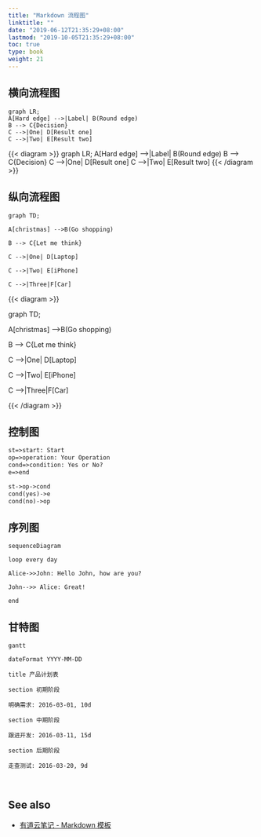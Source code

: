 ```yaml
---
title: "Markdown 流程图"
linktitle: ""
date: "2019-06-12T21:35:29+08:00"
lastmod: "2019-10-05T21:35:29+08:00"
toc: true
type: book
weight: 21
---
```




## 横向流程图

```
graph LR;
A[Hard edge] -->|Label| B(Round edge)
B --> C{Decision}
C -->|One| D[Result one]
C -->|Two| E[Result two]
```

{{< diagram >}}
graph LR;
A[Hard edge] -->|Label| B(Round edge)
B --> C{Decision}
C -->|One| D[Result one]
C -->|Two| E[Result two]
{{< /diagram >}}



## 纵向流程图

```
graph TD;

A[christmas] -->B(Go shopping)

B --> C{Let me think}

C -->|One| D[Laptop]

C -->|Two| E[iPhone]

C -->|Three|F[Car]
```



{{< diagram >}}

graph TD;

A[christmas] -->B(Go shopping)

B --> C{Let me think}

C -->|One| D[Laptop]

C -->|Two| E[iPhone]

C -->|Three|F[Car]

{{< /diagram >}}



## 控制图

```markdown
st=>start: Start
op=>operation: Your Operation
cond=>condition: Yes or No?
e=>end

st->op->cond
cond(yes)->e
cond(no)->op
```



## 序列图

```
sequenceDiagram

loop every day

Alice->>John: Hello John, how are you?

John-->> Alice: Great!

end
```



## 甘特图

```
gantt

dateFormat YYYY-MM-DD

title 产品计划表

section 初期阶段

明确需求: 2016-03-01, 10d

section 中期阶段

跟进开发: 2016-03-11, 15d

section 后期阶段

走查测试: 2016-03-20, 9d
```



​     

## See also

* [有道云笔记 - Markdown 模板](https://blog.csdn.net/lzuacm/article/details/81107109)